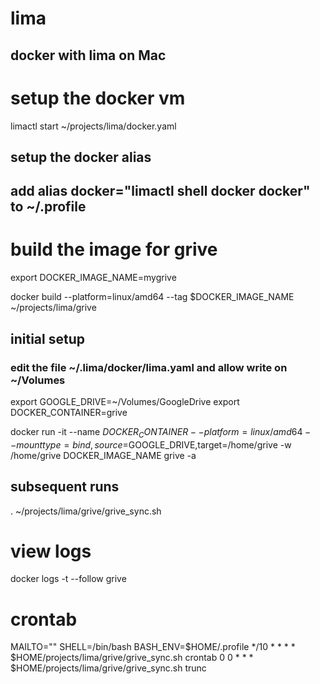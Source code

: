 # lima
## docker with lima on Mac

# setup the docker vm
limactl start ~/projects/lima/docker.yaml

## setup the docker alias
## add alias docker="limactl shell docker docker" to ~/.profile

# build the image for grive
export DOCKER_IMAGE_NAME=mygrive

docker build --platform=linux/amd64 --tag $DOCKER_IMAGE_NAME ~/projects/lima/grive

## initial setup
### edit the file ~/.lima/docker/lima.yaml and allow write on ~/Volumes
export GOOGLE_DRIVE=~/Volumes/GoogleDrive
export DOCKER_CONTAINER=grive
 
docker run -it --name $DOCKER_CONTAINER --platform=linux/amd64 --mount type=bind,source=$GOOGLE_DRIVE,target=/home/grive -w /home/grive DOCKER_IMAGE_NAME grive -a

## subsequent runs
. ~/projects/lima/grive/grive_sync.sh

# view logs
docker logs -t --follow grive

# crontab 
MAILTO=""
SHELL=/bin/bash
BASH_ENV=$HOME/.profile
*/10 * * * * $HOME/projects/lima/grive/grive_sync.sh crontab
0 0 * * * $HOME/projects/lima/grive/grive_sync.sh trunc